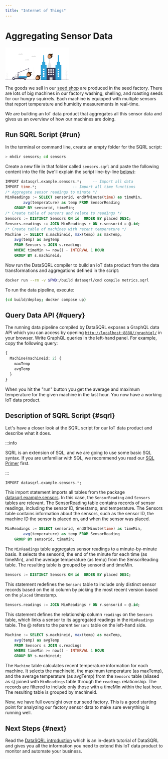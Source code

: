 ```yaml
---
title: "Internet of Things"
---
```


# Aggregating Sensor Data

<img src="/img/generic/undraw_factory.svg" alt="Machine Sensor Data >" width="40%"/>

The goods we sell in our [seed shop](../../../intro/overview) are produced in the seed factory. There are lots of big machines in our factory washing, shelling, and roasting seeds for our hungry squirrels. Each machine is equipped with multiple sensors that report temperature and humidity measurements in real-time.

We are building an IoT data product that aggregates all this sensor data and gives us an overview of how our machines are doing.

## Run SQRL Script {#run}

In the terminal or command line, create an empty folder for the SQRL script:

```bash
> mkdir sensors; cd sensors
```

Create a new file in that folder called `sensors.sqrl` and paste the following content into the file (we'll explain the script line-by-line [below](#sqrl)):

```sql
IMPORT datasqrl.example.sensors.*;     -- Import all data
IMPORT time.*;                -- Import all time functions
/* Aggregate sensor readings to minute */
MinReadings := SELECT sensorid, endOfMinute(time) as timeMin,
        avg(temperature) as temp FROM SensorReading
    GROUP BY sensorid, timeMin;
/* Create table of sensors and relate to readings */
Sensors := DISTINCT Sensors ON id  ORDER BY placed DESC;
Sensors.readings := JOIN MinReadings r ON r.sensorid = @.id;
/* Create table of machines with recent temperature */
Machine := SELECT s.machineid, max(temp) as maxTemp,
    avg(temp) as avgTemp
    FROM Sensors s JOIN s.readings
    WHERE timeMin >= now() - INTERVAL 1 HOUR
    GROUP BY s.machineid;
```

Now run the DataSQRL compiler to build an IoT data product from the data transformations and aggregations defined in the script:

```bash
docker run --rm -v $PWD:/build datasqrl/cmd compile metrics.sqrl
```

To run the data pipeline, execute:

```bash
(cd build/deploy; docker compose up)
```

## Query Data API {#query}

The running data pipeline compiled by DataSQRL exposes a GraphQL data API which you can access by opening [`http://localhost:8888//graphiql/`](http://localhost:8888//graphiql/) in your browser. Write GraphQL queries in the left-hand panel. For example, copy the following query:

```graphql
{
  Machine(machineid: 2) {
    maxTemp
    avgTemp
  }
}
```

When you hit the "run" button you get the average and maximum temperature for the given machine in the last hour.
You now have a working IoT data product.

## Description of SQRL Script {#sqrl}

Let's have a closer look at the SQRL script for our IoT data product and describe what it does.

:::info

SQRL is an extension of SQL, and we are going to use some basic SQL syntax. If you are unfamiliar with SQL, we recommend you read our [SQL Primer](/docs/reference/sqrl/sql-primer) first.

:::

```sql
IMPORT datasqrl.example.sensors.*;
```

This import statement imports all tables from the package [datasqrl.example.sensors](https://dev.datasqrl.com/package/datasqrl.example.sensors). In this case, the `SensorReading` and `Sensors` tables are relevant. The SensorReading table contains records of sensor readings, including the sensor ID, timestamp, and temperature. The Sensors table contains information about the sensors, such as the sensor ID, the machine ID the sensor is placed on, and when the sensor was placed.

```sql
MinReadings := SELECT sensorid, endOfMinute(time) as timeMin,
        avg(temperature) as temp FROM SensorReading
    GROUP BY sensorid, timeMin;
```

The `MinReadings` table aggregates sensor readings to a minute-by-minute basis. It selects the sensorid, the end of the minute for each time (as timeMin), and the average temperature (as temp) from the SensorReading table. The resulting table is grouped by sensorid and timeMin.

```sql
Sensors := DISTINCT Sensors ON id  ORDER BY placed DESC;
```

This statement redefines the `Sensors` table to include only distinct sensor records based on the id column by picking the most recent version based on the `placed` timestamp.

```sql
Sensors.readings := JOIN MinReadings r ON r.sensorid = @.id;
```

This statement defines the relationship column `readings` on the `Sensors` table, which links a sensor to its aggregated readings in the `MinReadings` table. The @ refers to the parent `Sensors` table on the left-hand side.

```sql
Machine := SELECT s.machineid, max(temp) as maxTemp,
    avg(temp) as avgTemp
    FROM Sensors s JOIN s.readings
    WHERE timeMin >= now() - INTERVAL 1 HOUR
    GROUP BY s.machineid;
```

The `Machine` table calculates recent temperature information for each machine. It selects the machineid, the maximum temperature (as maxTemp), and the average temperature (as avgTemp) from the `Sensors` table (aliased as s) joined with `MinReadings` table through the `readings` relationship. The records are filtered to include only those with a timeMin within the last hour. The resulting table is grouped by machineid.

Now, we have full oversight over our seed factory. This is a good starting point for analyzing our factory sensor data to make sure everything is running well.

## Next Steps {#next}

Read the [DataSQRL introduction](../../../intro/overview) which is an in-depth tutorial of DataSQRL and gives you all the information you need to extend this IoT data product to monitor and automate your business.

